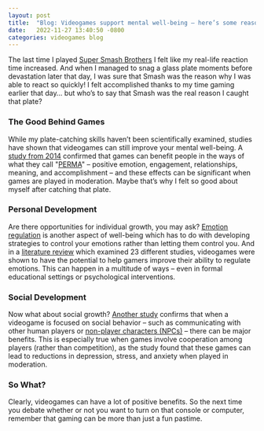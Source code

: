 ```yaml
---
layout: post
title:  "Blog: Videogames support mental well-being – here’s some reasons why"
date:   2022-11-27 13:40:50 -0800
categories: videogames blog
---
```

The last time I played <a href = "https://www.smashbros.com/en_US/" target = "_blank"><u>Super Smash Brothers</u></a> I felt like my real-life reaction time increased. And when I managed to snag a glass plate moments before devastation later that day, I was sure that Smash was the reason why I was able to react so quickly! I felt accomplished thanks to my time gaming earlier that day… but who’s to say that Smash was the real reason I caught that plate?

### The Good Behind Games
While my plate-catching skills haven’t been scientifically examined, studies have shown that videogames can still improve your mental well-being. A <a href = "https://www.frontiersin.org/articles/10.3389/fpsyg.2014.00260/full" target = "_blank"><u>study from 2014</u></a> confirmed that games can benefit people in the ways of what they call "<a href = "https://www.livehappy.com/resources/what-is-perma" target = "_blank"><u>PERMA</u></a>" – positive emotion, engagement, relationships, meaning, and accomplishment – and these effects can be significant when games are played in moderation. Maybe that’s why I felt so good about myself after catching that plate.

### Personal Development
Are there opportunities for individual growth, you may ask? <a href = "https://www.psychologytoday.com/us/basics/emotion-regulation" target = "_blank"><u>Emotion regulation</u></a> is another aspect of well-being which has to do with developing strategies to control your emotions rather than letting them control you. And in a <a href = "https://www.liebertpub.com/doi/10.1089/g4h.2017.0108" target = "_blank"><u>literature review</u></a> which examined 23 different studies, videogames were shown to have the potential to help gamers improve their ability to regulate emotions. This can happen in a multitude of ways – even in formal educational settings or psychological interventions.

### Social Development
Now what about social growth? <a href = "https://journals.sagepub.com/doi/abs/10.1177/1745691619863807?journalCode=ppsa" target = "_blank"><u>Another study</u></a> confirms that when a videogame is focused on social behavior – such as communicating with other human players or <a href = "https://en.wikipedia.org/wiki/Non-player_character" target = "_blank"><u>non-player characters (NPCs)</u></a> – there can be major benefits. This is especially true when games involve cooperation among players (rather than competition), as the study found that these games can lead to reductions in depression, stress, and anxiety when played in moderation.

### So What?
Clearly, videogames can have a lot of positive benefits. So the next time you debate whether or not you want to turn on that console or computer, remember that gaming can be more than just a fun pastime.